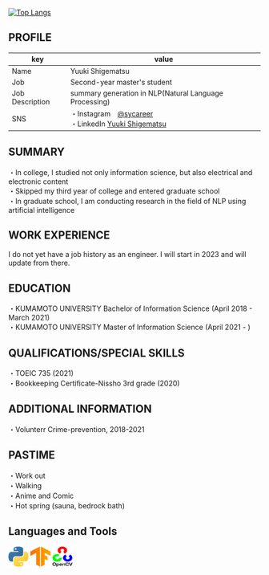 [![Top Langs](https://github-readme-stats.vercel.app/api/top-langs/?username=shigematsu10&layout=compact)](https://github.com/anuraghazra/github-readme-stats)

## PROFILE
| key | value |
|---- | ---- |
| Name | Yuuki Shigematsu |
| Job | Second-year master's student |
| Job Description | summary generation in NLP(Natural Language Processing) |
| SNS | ・Instagram　[@sycareer](https://www.instagram.com/sy.career/)<br>・LinkedIn   [Yuuki Shigematsu](https://www.linkedin.com/in/yuuki-shigematsu-ab5203223) |

## SUMMARY
・In college, I studied not only information science, but also electrical and electronic content\
・Skipped my third year of college and entered graduate school\
・In graduate school, I am conducting research in the field of NLP using artificial intelligence


## WORK EXPERIENCE
I do not yet have a job history as an engineer.
I will start in 2023 and will update from there.

## EDUCATION
・KUMAMOTO UNIVERSITY Bachelor of Information Science (April 2018 - March 2021)\
・KUMAMOTO UNIVERSITY Master of Information Science (April 2021 - )

## QUALIFICATIONS/SPECIAL SKILLS
・TOEIC 735 (2021)\
・Bookkeeping Certificate-Nissho 3rd grade (2020)

## ADDITIONAL INFORMATION
・Volunterr Crime-prevention, 2018-2021

## PASTIME
・Work out\
・Walking\
・Anime and Comic\
・Hot spring (sauna, bedrock bath)

## Languages and Tools
<p align="left">
<a href="https://www.python.org/" target="_blank" rel="noopener">
<img src="./img/icons/python.svg" alt="python" width="40" height="40" /></a> 
<a href="https://www.tensorflow.org/" target="_blank" rel="noopener">
<img src="./img/icons/tensorflow.svg" alt="tensorflow" width="40" height="40" /></a> 
<a href="https://opencv.org/" target="_blank" rel="noopener">
<img src="./img/icons/opencv.svg" alt="opencv" width="40" height="40" /></a> 
</p>
